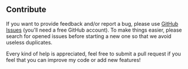 ## Contribute
If you want to provide feedback and/or report a bug, please use [GitHub Issues](https://github.com/ST-Apps/PoGo-UWP/issues) (you'll need a free GitHub account).
To make things easier, please search for opened issues before starting a new one so that we avoid useless duplicates.

Every kind of help is appreciated, feel free to submit a pull request if you feel that you can improve my code or add new features!